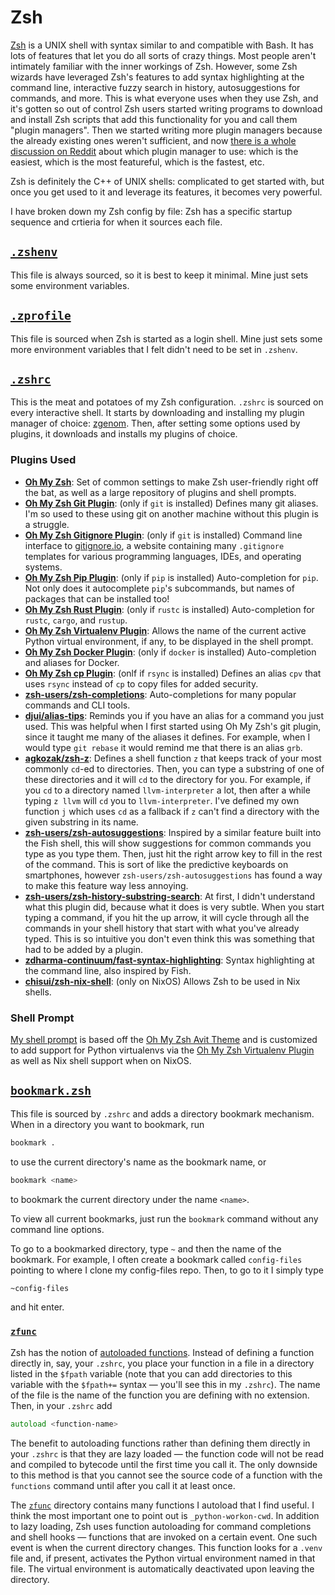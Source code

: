 # Zsh

[Zsh][zsh] is a UNIX shell with syntax similar to and compatible with Bash. It has lots of features that
let you do all sorts of crazy things. Most people aren't intimately familiar with the inner workings of Zsh.
However, some Zsh wizards have leveraged Zsh's features to add syntax highlighting at the command line,
interactive fuzzy search in history, autosuggestions for commands, and more. This is what everyone uses
when they use Zsh, and it's gotten so out of control Zsh users started writing programs to download and
install Zsh scripts that add this functionality for you and call them "plugin managers". Then we started
writing more plugin managers because the already existing ones weren't sufficient, and now
[there is a whole discussion on Reddit](https://www.reddit.com/r/zsh/comments/ak0vgi/a_comparison_of_all_the_zsh_plugin_mangers_i_used/?utm_source=share&utm_medium=web2x&context=3)
about which plugin manager to use: which is the easiest, which is the most featureful, which is the fastest, etc.

Zsh is definitely the C++ of UNIX shells: complicated to get started with, but once you get used to it and
leverage its features, it becomes very powerful.

I have broken down my Zsh config by file: Zsh has a specific startup sequence and crtieria for when it sources
each file.

## [`.zshenv`](.zshenv)
This file is always sourced, so it is best to keep it minimal. Mine just sets some environment variables.

## [`.zprofile`](.zprofile)
This file is sourced when Zsh is started as a login shell. Mine just sets some more environment variables
that I felt didn't need to be set in `.zshenv`.

## [`.zshrc`](.zshrc)
This is the meat and potatoes of my Zsh configuration. `.zshrc` is sourced on every interactive shell.
It starts by downloading and installing my plugin manager of choice: [zgenom]. Then, after setting
some options used by plugins, it downloads and installs my plugins of choice.

### Plugins Used
- [**Oh My Zsh**][omz]: Set of common settings to make Zsh user-friendly right off the bat, as well as
  a large repository of plugins and shell prompts.
- [**Oh My Zsh Git Plugin**][omz-git]: (only if `git` is installed) Defines many git aliases. I'm so used
  to these using git on another machine without this plugin is a struggle.
- [**Oh My Zsh Gitignore Plugin**][omz-gitignore]: (only if `git` is installed) Command line interface to
  [gitignore.io](https://www.gitignore.io/), a website containing many `.gitignore` templates for
  various programming languages, IDEs, and operating systems.
- [**Oh My Zsh Pip Plugin**][omz-pip]: (only if `pip` is installed) Auto-completion for `pip`. Not only
  does it autocomplete `pip`'s subcommands, but names of packages that can be installed too!
- [**Oh My Zsh Rust Plugin**][omz-rust]: (only if `rustc` is installed) Auto-completion for `rustc`, `cargo`,
  and `rustup`.
- [**Oh My Zsh Virtualenv Plugin**][omz-virtualenv]: Allows the name of the current active Python virtual environment,
  if any, to be displayed in the shell prompt.
- [**Oh My Zsh Docker Plugin**][omz-docker]: (only if `docker` is installed) Auto-completion and aliases for Docker.
- [**Oh My Zsh cp Plugin**][omz-cp]: (onlf if `rsync` is installed) Defines an alias `cpv` that uses `rsync` instead of
  `cp` to copy files for added security.
- [**zsh-users/zsh-completions**][zsh-completions]: Auto-completions for many popular commands and CLI tools.
- [**djui/alias-tips**][alias-tips]: Reminds you if you have an alias for a command you just used. This was helpful
  when I first started using Oh My Zsh's git plugin, since it taught me many of the aliases it defines. For example,
  when I would type `git rebase` it would remind me that there is an alias `grb`.
- [**agkozak/zsh-z**][zsh-z]: Defines a shell function `z` that keeps track of your most commonly `cd`-ed to directories.
  Then, you can type a substring of one of these directories and it will `cd` to the directory for you. For example, if you
  `cd` to a directory named `llvm-interpreter` a lot, then after a while typing `z llvm` will `cd` you to `llvm-interpreter`.
  I've defined my own function `j` which uses `cd` as a fallback if `z` can't find a directory with the given substring in its name.
- [**zsh-users/zsh-autosuggestions**][zsh-autosuggestions]: Inspired by a similar feature built into the Fish shell, this will show
  suggestions for common commands you type as you type them. Then, just hit the right arrow key to fill in the rest of the command.
  This is sort of like the predictive keyboards on smartphones, however `zsh-users/zsh-autosuggestions` has found a way to make this
  feature way less annoying.
- [**zsh-users/zsh-history-substring-search**][zsh-history-substring-search]: At first, I didn't understand what this plugin did,
  because what it does is very subtle. When you start typing a command, if you hit the up arrow, it will cycle through all the commands in
  your shell history that start with what you've already typed. This is so intuitive you don't even think this was something that had to be
  added by a plugin.
- [**zdharma-continuum/fast-syntax-highlighting**][fast-syntax-highlighting]: Syntax highlighting at the command line, also inspired by Fish.
- [**chisui/zsh-nix-shell**][zsh-nix-shell]: (only on NixOS) Allows Zsh to be used in Nix shells.

### Shell Prompt
[My shell prompt](joeys-avit.zsh-theme) is based off the [Oh My Zsh Avit Theme][omz-avit] and is customized to add support for Python virtualenvs via the
[Oh My Zsh Virtualenv Plugin][omz-virtualenv] as well as Nix shell support when on NixOS.

## [`bookmark.zsh`](bookmark.zsh)
This file is sourced by `.zshrc` and adds a directory bookmark mechanism. When in a directory you want to bookmark, run

```zsh
bookmark .
```

to use the current directory's name as the bookmark name, or

```zsh
bookmark <name>
```

to bookmark the current directory under the name `<name>`.

To view all current bookmarks, just run the `bookmark` command without any command line options.

To go to a bookmarked directory, type `~` and then the name of the bookmark. For example, I often create
a bookmark called `config-files` pointing to where I clone my config-files repo. Then, to go to it I simply type

```zsh
~config-files
```

and hit enter.


### [`zfunc`](zfunc)
Zsh has the notion of [autoloaded functions](https://zsh.sourceforge.io/Doc/Release/Functions.html#Autoloading-Functions).
Instead of defining a function directly in, say, your `.zshrc`, you place your function in a file
in a directory listed in the `$fpath` variable (note that you can add directories to this variable
with the `$fpath+=` syntax &#x2014; you'll see this in my `.zshrc`). The name of the file is the name of the
function you are defining with no extension. Then, in your `.zshrc` add

```zsh
autoload <function-name>
```

The benefit to autoloading functions rather than defining them directly in your `.zshrc` is that they are lazy
loaded &#x2014; the function code will not be read and compiled to bytecode until the first time you call it.
The only downside to this method is that you cannot see the source code of a function with the `functions` command
until after you call it at least once.

The [`zfunc`](zfunc) directory contains many functions I autoload that I find useful. I think the most important one
to point out is `_python-workon-cwd`. In addition to lazy loading, Zsh uses function autoloading for command completions
and shell hooks &#x2014; functions that are invoked on a certain event. One such event is when the current directory changes.
This function looks for a `.venv` file and, if present, activates the Python virtual environment named in that file. The
virtual environment is automatically deactivated upon leaving the directory.

[zsh]: https://zsh.sourceforge.io/
[zgenom]: https://github.com/jandamm/zgenom
[omz]: https://ohmyz.sh
[omz-git]: https://github.com/ohmyzsh/ohmyzsh/tree/master/plugins/git
[omz-gitignore]: https://github.com/ohmyzsh/ohmyzsh/tree/master/plugins/gitignore
[omz-pip]: https://github.com/ohmyzsh/ohmyzsh/tree/master/plugins/pip
[omz-rust]: https://github.com/ohmyzsh/ohmyzsh/tree/master/plugins/rust 
[omz-virtualenv]: https://github.com/ohmyzsh/ohmyzsh/tree/master/plugins/virtualenv
[omz-docker]: https://github.com/ohmyzsh/ohmyzsh/tree/master/plugins/docker
[omz-cp]: https://github.com/ohmyzsh/ohmyzsh/tree/master/plugins/cp
[omz-avit]: https://github.com/ohmyzsh/ohmyzsh/blob/master/themes/avit.zsh-theme
[zsh-completions]: https://github.com/zsh-users/zsh-completions
[alias-tips]: https://github.com/djui/alias-tips
[zsh-z]: https://github.com/agkozak/zsh-z
[zsh-autosuggestions]: https://github.com/zsh-users/zsh-autosuggestions
[zsh-history-substring-search]: https://github.com/zsh-users/zsh-history-substring-search
[fast-syntax-highlighting]: https://github.com/zdharma-continuum/fast-syntax-highlighting
[zsh-nix-shell]: https://github.com/chisui/zsh-nix-shell
